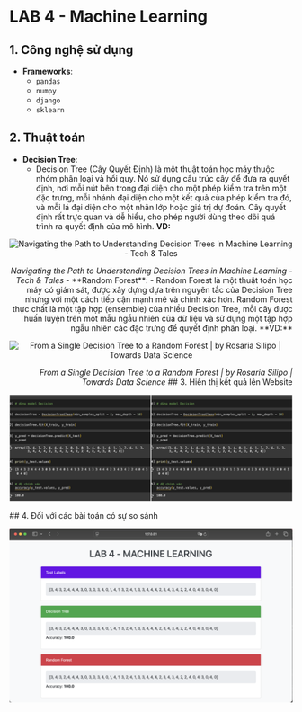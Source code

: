 # LAB 4 - Machine Learning

## 1. Công nghệ sử dụng
- **Frameworks**: 
  - `pandas`
  - `numpy`
  - `django`
  - `sklearn`

## 2. Thuật toán
- **Decision Tree**: 
  - Decision Tree (Cây Quyết Định) là một thuật toán học máy thuộc nhóm phân loại và hồi quy. Nó sử dụng cấu trúc cây để đưa ra quyết định, nơi mỗi nút bên trong đại diện cho một phép kiểm tra trên một đặc trưng, mỗi nhánh đại diện cho một kết quả của phép kiểm tra đó, và mỗi lá đại diện cho một nhãn lớp hoặc giá trị dự đoán. Cây quyết định rất trực quan và dễ hiểu, cho phép người dùng theo dõi quá trình ra quyết định của mô hình.
**VD:**
<p align="center">
  <img src="https://miro.medium.com/v2/resize:fit:1400/0*fN_oh7NDPd3Y_qZr" alt="Navigating the Path to Understanding Decision Trees in Machine Learning - Tech & Tales">
<p align="right">
  <em>Navigating the Path to Understanding Decision Trees in Machine Learning - Tech & Tales</em>
- **Random Forest**: 
  - Random Forest là một thuật toán học máy có giám sát, được xây dựng dựa trên nguyên tắc của Decision Tree nhưng với một cách tiếp cận mạnh mẽ và chính xác hơn. Random Forest thực chất là một tập hợp (ensemble) của nhiều Decision Tree, mỗi cây được huấn luyện trên một mẫu ngẫu nhiên của dữ liệu và sử dụng một tập hợp ngẫu nhiên các đặc trưng để quyết định phân loại.
  **VD:**
<p align="center">
  <img src="https://miro.medium.com/v2/resize:fit:1400/0*YEwFetXQGPB8aDFV" alt="From a Single Decision Tree to a Random Forest | by Rosaria Silipo | Towards Data Science">
<p align="right">
  <em>From a Single Decision Tree to a Random Forest | by Rosaria Silipo | Towards Data Science</em>
## 3. Hiển thị kết quả lên Website
<p align="center">
  <img src="https://github.com/tramit-work/LAB4-MachineLearning/blob/main/photos/photo1.png" alt="Kết quả">
</p>
## 4. Đối với các bài toán có sự so sánh
<p align="center">
  <img src="https://github.com/tramit-work/LAB4-MachineLearning/blob/main/photos/photo2.png" alt="So sánh">
</p>
